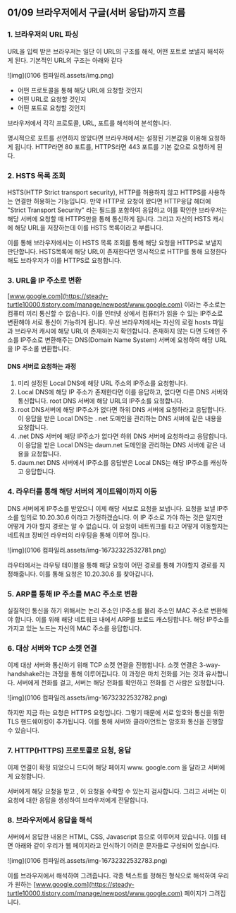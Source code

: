 ## 01/09 브라우저에서 구글(서버 응답)까지 흐름 



### 1. 브라우저의 URL 파싱

URL을 입력 받은 브라우저는 일단 이 URL의 구조를 해석, 어떤 포트로 보낼지 해석하게 된다. 기본적인 URL의 구조는 아래와 같다



![img](0106 컴파일러.assets/img.png)



- 어떤 프로토콜을 통해 해당 URL에 요청할 것인지
- 어떤 URL로 요청할 것인지
- 어떤 포트로 요청할 것인지

브라우저에서 각각 프로토콜, URL, 포트를 해석하여 분석합니다.

명시적으로 포트를 선언하지 않았다면 브라우저에서는 설정된 기본값을 이용해 요청하게 됩니다. HTTP라면 80 포트를, HTTPS라면 443 포트를 기본 값으로 요청하게 된다.

### 2. HSTS 목록 조회

HSTS(HTTP Strict transport security), HTTP를 허용하지 않고 HTTPS를 사용하는 연결만 허용하는 기능입니다. 만약 HTTP로 요청이 왔다면 HTTP응답 헤더에 "Strict Transport Security" 라는 필드를 포함하여 응답하고 이를 확인한 브라우저는 해당 서버에 요청할 때 HTTPS만을 통해 통신하게 됩니다. 그리고 자신의 HSTS 캐시에 해당 URL을 저장하는데 이를 HSTS 목록이라고 부릅니다.

이를 통해 브라우저에서는 이 HSTS 목록 조회를 통해 해당 요청을 HTTPS로 보낼지 판단합니다. HSTS목록에 해당 URL이 존재한다면 명시적으로 HTTP를 통해 요청한다 해도 브라우저가 이를 HTTPS로 요청합니다.

### 3. URL을 IP 주소로 변환

[www.google.com](https://steady-turtle10000.tistory.com/manage/newpost/www.google.com) 이라는 주소로는 컴퓨터 끼리 통신할 수 없습니다. 이를 인터넷 상에서 컴퓨터가 읽을 수 있는 IP주소로 변환해야 서로 통신이 가능하게 됩니다. 우선 브라우저에서는 자신의 로컬 hosts 파일과 브라우저 캐시에 해당 URL이 존재하는지 확인합니다. 존재하지 않는 다면 도메인 주소를 IP주소로 변환해주는 DNS(Domain Name System) 서버에 요청하여 해당 URL을 IP 주소롤 변환합니다.

#### DNS 서버로 요청하는 과정

1. 미리 설정된 Local DNS에 해당 URL 주소의 IP주소를 요청합니다.
2. Local DNS에 해당 IP 주소가 존재한다면 이를 응답하고, 없다면 다른 DNS 서버와 통신합니다. root DNS 서버에 해당 URL의 IP주소를 요청합니다.
3. root DNS서버에 해당 IP주소가 없다면 하위 DNS 서버에 요청하라고 응답합니다. 이 응답을 받은 Local DNS는 . net 도메인을 관리하는 DNS 서버에 같은 내용을 요청합니다.
4. .net DNS 서버에 해당 IP주소가 없다면 하위 DNS 서버에 요청하라고 응답합니다. 이 응답을 받은 Local DNS는 daum.net 도메인을 관리하는 DNS 서버에 같은 내용을 요청합니다.
5. daum.net DNS 서버에서 IP주소를 응답받은 Local DNS는 해당 IP주소를 캐싱하고 응답합니다.

### 4. 라우터를 통해 해당 서버의 게이트웨이까지 이동

DNS 서버에게 IP주소를 받았으니 이제 해당 서보로 요청을 보냅니다. 요청을 보낼 IP주소를 임의로 10.20.30.6 이라고 가정하겠습니다. 이 IP 주소로 가야 하는 것은 알지만 어떻게 가야 할지 경로는 알 수 없습니다. 이 요청이 네트워크를 타고 어떻게 이동할지는 네트워크 장비인 라우터의 라우팅을 통해 이루어 집니다.



![img](0106 컴파일러.assets/img-16732322532781.png)



라우터에서는 라우팅 테이블을 통해 해당 요청이 어떤 경로를 통해 가야할지 경로를 지정해줍니다. 이를 통해 요청은 10.20.30.6 를 찾아갑니다.

### 5. ARP를 통해 IP 주소를 MAC 주소로 변환

실질적인 통신을 하기 위해서는 논리 주소인 IP주소를 물리 주소인 MAC 주소로 변환해야 합니다. 이를 위해 해당 네트워크 내에서 ARP를 브로드 캐스팅합니다. 해당 IP주소를 가지고 있는 노드는 자신의 MAC 주소를 응답합니다.

### 6. 대상 서버와 TCP 소켓 연결

이제 대상 서버와 통신하기 위해 TCP 소켓 연결을 진행합니다. 소켓 연결은 3-way-handshake라는 과정을 통해 이루어집니다. 이 과정은 마치 전화를 거는 것과 유사합니다. 서버에게 전화를 걸고, 서버는 해당 전화를 확인하고 전화를 건 사람은 요청합니다.



![img](0106 컴파일러.assets/img-16732322532782.png)



하지만 지금 하는 요청은 HTTPS 요청입니다. 그렇기 때문에 서로 암호와 통신을 위한 TLS 핸드쉐이킹이 추가됩니다. 이를 통해 서버와 클라이언트는 암호화 통신을 진행할 수 있습니다.

### 7. HTTP(HTTPS) 프로토콜로 요청, 응답

이제 연결이 확정 되었으니 드디어 해당 페이지 www. google.com 을 달라고 서버에게 요청합니다.

서버에게 해당 요청을 받고 , 이 요청을 수락할 수 있는지 검사합니다. 그리고 서버는 이 요청에 대한 응답을 생성하여 브라우저에게 전달합니다.

### 8. 브라우저에서 응답을 해석

서버에서 응답한 내용은 HTML, CSS, Javascript 등으로 이루어져 있습니다. 이를 테면 아래와 같이 우리가 웹 페이지라고 인식하기 어려운 문자들로 구성되어 있습니다.



![img](0106 컴파일러.assets/img-16732322532783.png)



이를 브라우저에서 해석하여 그려줍니다. 각종 텍스트를 정해진 형식으로 해석하여 우리가 원하는 [www.google.com](https://steady-turtle10000.tistory.com/manage/newpost/www.google.com) 페이지가 그려집니다.
